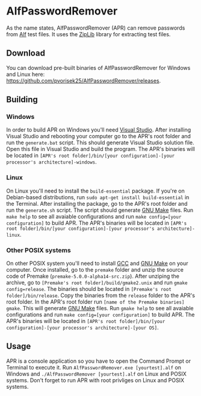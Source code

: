 # AlfPasswordRemover

As the name states, AlfPasswordRemover (APR) can remove passwords from [Alf](https://programalf.com/alf/en/index.html) test files. It uses the [ZipLib](https://bitbucket.org/wbenny/ziplib/src/master/) library for extracting test files.

## Download
You can download pre-built binaries of AlfPasswordRemover for Windows and Linux here: https://github.com/pvorisek25/AlfPasswordRemover/releases.

## Building
### Windows
In order to build APR on Windows you'll need [Visual Studio](https://visualstudio.microsoft.com/vs/). After installing Visual Studio and rebooting your computer go to the APR's root folder and run the ``generate.bat`` script. This should generate Visual Studio solution file. Open this file in Visual Studio and build the program. The APR's binaries will be located in ``[APR's root folder]/bin/[your configuration]-[your processor's architecture]-windows``.

### Linux
On Linux you'll need to install the ``build-essential`` package. If you're on Debian-based distributions, run ``sudo apt-get install build-essential`` in the Terminal. After installing the package, go to the APR's root folder and run the ``generate.sh`` script. The script should generate [GNU Make](https://www.gnu.org/software/make/) files. Run ``make help`` to see all avaiable configurations and run ``make config=[your configuration]`` to build APR. The APR's binaries will be located in ``[APR's root folder]/bin/[your configuration]-[your processor's architecture]-linux``.

### Other POSIX systems
On other POSIX system you'll need to install [GCC](https://gcc.gnu.org/) and [GNU Make](https://www.gnu.org/software/make/) on your computer. Once installed, go to the ``premake`` folder and unzip the source code of Premake (``premake-5.0.0-alpha14-src.zip``). After unziping the archive, go to ``[Premake's root folder]/build/gmake2.unix`` and run ``gmake config=release``. The binaries should be located in ``[Premake's root folder]/bin/release``. Copy the binaries from the ``release`` folder to the APR's root folder. In the APR's root folder run ``[name of the Premake binaries] gmake``. This will generate [GNU Make](https://www.gnu.org/software/make/) files. Run ``gmake help`` to see all avaiable configurations and run ``make config=[your configuration]`` to build APR. The APR's binaries will be located in ``[APR's root folder]/bin/[your configuration]-[your processor's architecture]-[your OS]``.

## Usage
APR is a console application so you have to open the Command Prompt or Terminal to execute it. Run ``AlfPasswordRemover.exe [yourtest].alf`` on Windows and ``./AlfPasswordRemover [yourtest].alf`` on Linux and POSIX systems. Don't forget to run APR with root privliges on Linux and POSIX systems. 
